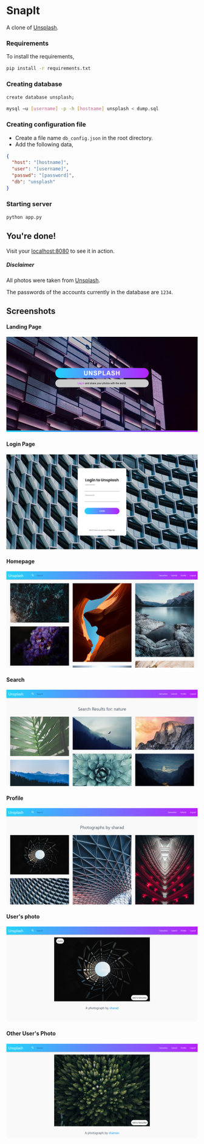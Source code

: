# SnapIt

A clone of [Unsplash](https://unsplash.com).

### Requirements

To install the requirements,

```bash
pip install -r requirements.txt
```

### Creating database

```mysql
create database unsplash;
```

```bash
mysql –u [username] -p -h [hostname] unsplash < dump.sql
```

### Creating configuration file

- Create a file name ```db_config.json``` in the root directory.
- Add the following data,

```json
{
  "host": "[hostname]",
  "user": "[username]",
  "passwd": "[password]",
  "db": "unsplash"
}
```

### Starting server

```bash
python app.py
```

## You're done!

Visit your [localhost:8080](https://localhost:8080) to see it in action.

##### Disclaimer
All photos were taken from [Unsplash](https://unsplash.com).

The passwords of the accounts currently in the database are ```1234```.

## Screenshots

#### Landing Page

![Landing Page](https://github.com/sharadbhat/InstaClone/blob/master/Screenshots/landing.jpg "Landing Page")

#### Login Page

![Login Page](https://github.com/sharadbhat/InstaClone/blob/master/Screenshots/login.jpg "Login Page")

#### Homepage

![Homepage](https://github.com/sharadbhat/InstaClone/blob/master/Screenshots/homepage.jpg "Homepage")

#### Search

![Search](https://github.com/sharadbhat/InstaClone/blob/master/Screenshots/search.jpg "Search")

#### Profile

![Profile](https://github.com/sharadbhat/InstaClone/blob/master/Screenshots/profile.jpg "Profile")

#### User's photo

![User Photo](https://github.com/sharadbhat/InstaClone/blob/master/Screenshots/own_upload.png "User Photo")

#### Other User's Photo

![Other Photo](https://github.com/sharadbhat/InstaClone/blob/master/Screenshots/other_photo.png "Other user")
